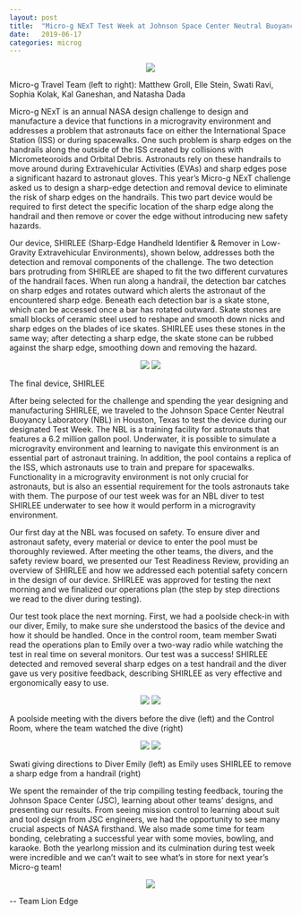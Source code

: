 ```yaml
---
layout: post
title:  "Micro-g NExT Test Week at Johnson Space Center Neutral Buoyancy Laboratory (NBL)"
date:   2019-06-17
categories: microg
---
```

<p align="center">
	<img src="/assets/media/img/microg/2019-06-17-0.jpg">
  <div>
    <figcaption class="text-center">
      Micro-g Travel Team (left to right): Matthew Groll, Elle Stein, Swati Ravi, Sophia Kolak, Kal Ganeshan, and Natasha Dada
    </figcaption>
  </div>
</p>

Micro-g NExT is an annual NASA design challenge to design and manufacture a device that functions in a microgravity environment and addresses a problem that astronauts face on either the International Space Station (ISS) or during spacewalks. One such problem is sharp edges on the handrails along the outside of the ISS created by collisions with Micrometeoroids and Orbital Debris. Astronauts rely on these handrails to move around during Extravehicular Activities (EVAs) and sharp edges pose a significant hazard to astronaut gloves. This year’s Micro-g NExT challenge asked us to design a sharp-edge detection and removal device to eliminate the risk of sharp edges on the handrails. This two part device would be required to first detect the specific location of the sharp edge along the handrail and then remove or cover the edge without introducing new safety hazards.

Our device, SHIRLEE (Sharp-Edge Handheld Identifier & Remover in Low-Gravity Extravehicular Environments), shown below, addresses both the detection and removal components of the challenge. The two detection bars protruding from SHIRLEE are shaped to fit the two different curvatures of the handrail faces. When run along a handrail, the detection bar catches on sharp edges and rotates outward which alerts the astronaut of the encountered sharp edge. Beneath each detection bar is a skate stone, which can be accessed once a bar has rotated outward. Skate stones are small blocks of ceramic steel used to reshape and smooth down nicks and sharp edges on the blades of ice skates. SHIRLEE uses these stones in the same way; after detecting a sharp edge, the skate stone can be rubbed against the sharp edge, smoothing down and removing the hazard.

<p align="center">
	<img src="/assets/media/img/microg/2019-06-17-1.png">
  <img src="/assets/media/img/microg/2019-06-17-2.png">
  <div>
    <figcaption class="text-center">
      The final device, SHIRLEE
    </figcaption>
  </div>
</p>

After being selected for the challenge and spending the year designing and manufacturing SHIRLEE, we traveled to the Johnson Space Center Neutral Buoyancy Laboratory (NBL) in Houston, Texas to test the device during our designated Test Week. The NBL is a training facility for astronauts that features a 6.2 million gallon pool. Underwater, it is possible to simulate a microgravity environment and learning to navigate this environment is an essential part of astronaut training. In addition, the pool contains a replica of the ISS, which astronauts use to train and prepare for spacewalks. Functionality in a microgravity environment is not only crucial for astronauts, but is also an essential requirement for the tools astronauts take with them. The purpose of our test week was for an NBL diver to test SHIRLEE underwater to see how it would perform in a microgravity environment.

Our first day at the NBL was focused on safety. To ensure diver and astronaut safety, every material or device to enter the pool must be thoroughly reviewed. After meeting the other teams, the divers, and the safety review board, we presented our Test Readiness Review, providing an overview of SHIRLEE and how we addressed each potential safety concern in the design of our device. SHIRLEE was approved for testing the next morning and we finalized our operations plan (the step by step directions we read to the diver during testing).

Our test took place the next morning. First, we had a poolside check-in with our diver, Emily, to make sure she understood the basics of the device and how it should be handled. Once in the control room, team member Swati read the operations plan to Emily over a two-way radio while watching the test in real time on several monitors. Our test was a success! SHIRLEE detected and removed several sharp edges on a test handrail and the diver gave us very positive feedback, describing SHIRLEE as very effective and ergonomically easy to use.

<p align="center">
  <img src="/assets/media/img/microg/2019-06-17-3.jpg">
  <img src="/assets/media/img/microg/2019-06-17-4.png">
  <div>
    <figcaption class="text-center">
      A poolside meeting with the divers before the dive (left) and the Control Room, where the team watched the dive (right)
    </figcaption>
  </div>
</p>

<p align="center">
  <img src="/assets/media/img/microg/2019-06-17-5.jpg">
  <img src="/assets/media/img/microg/2019-06-17-6.png">
  <div>
    <figcaption class="text-center">
       Swati giving directions to Diver Emily (left) as Emily uses SHIRLEE to remove a sharp edge from a handrail (right)
    </figcaption>
  </div>
</p>

We spent the remainder of the trip compiling testing feedback, touring the Johnson Space Center (JSC), learning about other teams’ designs, and presenting our results. From seeing mission control to learning about suit and tool design from JSC engineers, we had the opportunity to see many crucial aspects of NASA firsthand. We also made some time for team bonding, celebrating a successful year with some movies, bowling, and karaoke. Both the yearlong mission and its culmination during test week were incredible and we can’t wait to see what’s in store for next year’s Micro-g team!

<p align="center">
	<img src="/assets/media/img/microg/2019-06-17-7.png">
</p>
-- Team Lion Edge
